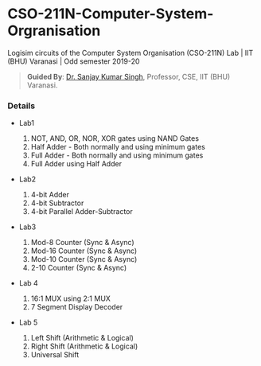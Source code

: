 # CSO-211N-Computer-System-Orgranisation
Logisim circuits of the Computer System Organisation (CSO-211N) Lab | IIT (BHU) Varanasi | Odd semester 2019-20

> **Guided By**: [Dr. Sanjay Kumar Singh](https://iitbhu.ac.in/dept/cse/people/skscse), Professor, CSE, IIT (BHU) Varanasi.

### Details

* Lab1
  1. NOT, AND, OR, NOR, XOR gates using NAND Gates
  2. Half Adder - Both normally and using minimum gates
  3. Full Adder - Both normally and using minimum gates
  4. Full Adder using Half Adder
  
* Lab2
  1. 4-bit Adder
  2. 4-bit Subtractor
  3. 4-bit Parallel Adder-Subtractor
  
* Lab3
  1. Mod-8 Counter (Sync & Async)
  2. Mod-16 Counter (Sync & Async)
  3. Mod-10 Counter (Sync & Async)
  4. 2-10 Counter (Sync & Async)

* Lab 4
  1. 16:1 MUX using 2:1 MUX
  2. 7 Segment Display Decoder

* Lab 5
  1. Left Shift (Arithmetic & Logical)
  2. Right Shift (Arithmetic & Logical)
  3. Universal Shift
